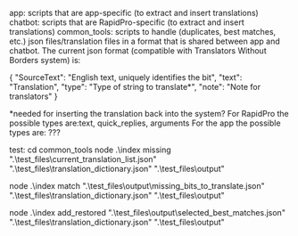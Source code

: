 app: scripts that are app-specific (to extract and insert translations)
chatbot: scripts that are RapidPro-specific (to extract and insert translations)
common_tools: scripts to handle (duplicates, best matches, etc.) json files/translation files in a format that is shared between app and chatbot. The current json format (compatible with Translators Without Borders system) is:

{
    "SourceText": "English text, uniquely identifies the bit",
    "text": "Translation",
    "type": "Type of string to translate*",
    "note": "Note for translators"
  }

*needed for inserting the translation back into the system?
For RapidPro the possible types are:text, quick_replies, arguments
For the app the possible types are: ???

test:
cd common_tools
node .\index missing ".\test_files\current_translation_list.json" ".\test_files\translation_dictionary.json" ".\test_files\output"

node .\index match ".\test_files\output\missing_bits_to_translate.json" ".\test_files\translation_dictionary.json" ".\test_files\output"

node .\index add_restored ".\test_files\output\selected_best_matches.json" ".\test_files\translation_dictionary.json" ".\test_files\output"
